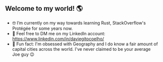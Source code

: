 ## Welcome to my world! 🌎

- 🤓 I’m currently on my way towards learning Rust, StackOverflow's Protégée for some years now.
- 💬 Feel free to DM me on my LinkedIn account: https://www.linkedin.com/in/daviegitocoelho/
- 🧠 Fun fact: I'm obsessed with Geography and I do know a fair amount of capital cities across the world. I've never claimed to be your average Joe guy 😉
